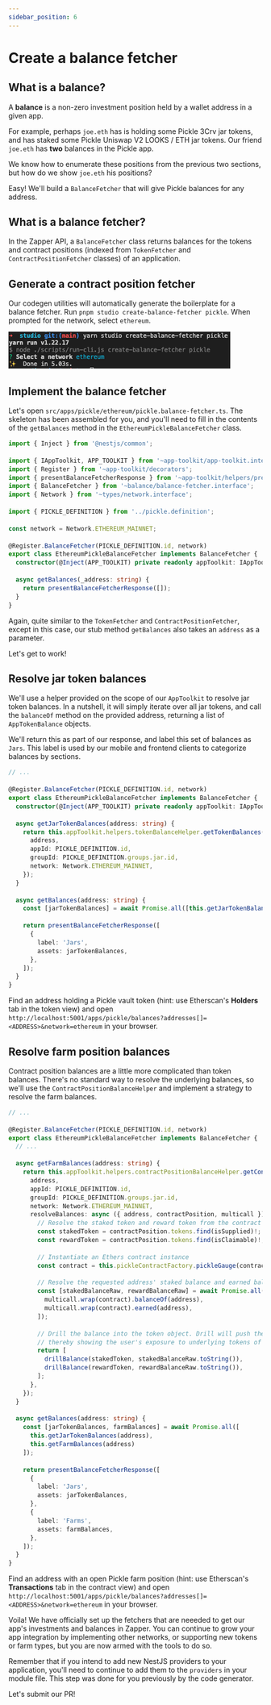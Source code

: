 ```yaml
---
sidebar_position: 6
---
```

# Create a balance fetcher

## What is a balance?

A **balance** is a non-zero investment position held by a wallet address in a given app.

For example, perhaps `joe.eth` has is holding some Pickle 3Crv jar tokens, and has staked some Pickle Uniswap V2 LOOKS / ETH jar tokens. Our friend `joe.eth` has **two** balances in the Pickle app.

We know how to enumerate these positions from the previous two sections, but how do we show `joe.eth` his positions?

Easy! We'll build a `BalanceFetcher` that will give Pickle balances for any address.

## What is a balance fetcher?

In the Zapper API, a `BalanceFetcher` class returns balances for the tokens and contract positions (indexed from `TokenFetcher` and `ContractPositionFetcher` classes) of an application.

## Generate a contract position fetcher

Our codegen utilities will automatically generate the boilerplate for a balance fetcher. Run `pnpm studio create-balance-fetcher pickle`. When prompted for the network, select `ethereum`.

![Create Contract Position Fetcher](../../static/img/tutorial/create-balance-fetcher.png)

## Implement the balance fetcher

Let's open `src/apps/pickle/ethereum/pickle.balance-fetcher.ts`. The skeleton has been assembled for you, and you'll need to fill in the contents of the `getBalances` method in the `EthereumPickleBalanceFetcher` class.

```ts
import { Inject } from '@nestjs/common';

import { IAppToolkit, APP_TOOLKIT } from '~app-toolkit/app-toolkit.interface';
import { Register } from '~app-toolkit/decorators';
import { presentBalanceFetcherResponse } from '~app-toolkit/helpers/presentation/balance-fetcher-response.present';
import { BalanceFetcher } from '~balance/balance-fetcher.interface';
import { Network } from '~types/network.interface';

import { PICKLE_DEFINITION } from '../pickle.definition';

const network = Network.ETHEREUM_MAINNET;

@Register.BalanceFetcher(PICKLE_DEFINITION.id, network)
export class EthereumPickleBalanceFetcher implements BalanceFetcher {
  constructor(@Inject(APP_TOOLKIT) private readonly appToolkit: IAppToolkit) {}

  async getBalances(_address: string) {
    return presentBalanceFetcherResponse([]);
  }
}
```

Again, quite similar to the `TokenFetcher` and `ContractPositionFetcher`, except in this case, our stub method `getBalances` also takes an `address` as a parameter.

Let's get to work!

## Resolve jar token balances

We'll use a helper provided on the scope of our `AppToolkit` to resolve jar token balances. In a nutshell, it will simply iterate over all jar tokens, and call the `balanceOf` method on the provided address, returning a list of `AppTokenBalance` objects.

We'll return this as part of our response, and label this set of balances as `Jars`. This label is used by our mobile and frontend clients to categorize balances by sections.

```ts
// ...

@Register.BalanceFetcher(PICKLE_DEFINITION.id, network)
export class EthereumPickleBalanceFetcher implements BalanceFetcher {
  constructor(@Inject(APP_TOOLKIT) private readonly appToolkit: IAppToolkit) {}

  async getJarTokenBalances(address: string) {
    return this.appToolkit.helpers.tokenBalanceHelper.getTokenBalances({
      address,
      appId: PICKLE_DEFINITION.id,
      groupId: PICKLE_DEFINITION.groups.jar.id,
      network: Network.ETHEREUM_MAINNET,
    });
  }

  async getBalances(address: string) {
    const [jarTokenBalances] = await Promise.all([this.getJarTokenBalances(address)]);

    return presentBalanceFetcherResponse([
      {
        label: 'Jars',
        assets: jarTokenBalances,
      },
    ]);
  }
}
```

Find an address holding a Pickle vault token (hint: use Etherscan's **Holders** tab in the token view) and open `http://localhost:5001/apps/pickle/balances?addresses[]=<ADDRESS>&network=ethereum` in your browser.

## Resolve farm position balances

Contract position balances are a little more complicated than token balances. There's no standard way to resolve the underlying balances, so we'll use the `ContractPositionBalanceHelper` and implement a strategy to resolve the farm balances.

```ts
// ...

@Register.BalanceFetcher(PICKLE_DEFINITION.id, network)
export class EthereumPickleBalanceFetcher implements BalanceFetcher {
  // ...

  async getFarmBalances(address: string) {
    return this.appToolkit.helpers.contractPositionBalanceHelper.getContractPositionBalances({
      address,
      appId: PICKLE_DEFINITION.id,
      groupId: PICKLE_DEFINITION.groups.jar.id,
      network: Network.ETHEREUM_MAINNET,
      resolveBalances: async ({ address, contractPosition, multicall }) => {
        // Resolve the staked token and reward token from the contract position object
        const stakedToken = contractPosition.tokens.find(isSupplied)!;
        const rewardToken = contractPosition.tokens.find(isClaimable)!;

        // Instantiate an Ethers contract instance
        const contract = this.pickleContractFactory.pickleGauge(contractPosition);

        // Resolve the requested address' staked balance and earned balance
        const [stakedBalanceRaw, rewardBalanceRaw] = await Promise.all([
          multicall.wrap(contract).balanceOf(address),
          multicall.wrap(contract).earned(address),
        ]);

        // Drill the balance into the token object. Drill will push the balance into the token tree,
        // thereby showing the user's exposure to underlying tokens of the jar token!
        return [
          drillBalance(stakedToken, stakedBalanceRaw.toString()),
          drillBalance(rewardToken, rewardBalanceRaw.toString()),
        ];
      },
    });
  }

  async getBalances(address: string) {
    const [jarTokenBalances, farmBalances] = await Promise.all([
      this.getJarTokenBalances(address),
      this.getFarmBalances(address)
    ]);

    return presentBalanceFetcherResponse([
      {
        label: 'Jars',
        assets: jarTokenBalances,
      },
      {
        label: 'Farms',
        assets: farmBalances,
      },
    ]);
  }
}
```

Find an address with an open Pickle farm position (hint: use Etherscan's **Transactions** tab in the contract view) and open `http://localhost:5001/apps/pickle/balances?addresses[]=<ADDRESS>&network=ethereum` in your browser.

Voila! We have officially set up the fetchers that are neeeded to get our app's investments and balances in Zapper. You can continue to grow your app integration by implementing other networks, or supporting new tokens or farm types, but you are now armed with the tools to do so.

Remember that if you intend to add new NestJS providers to your application, you'll need to continue to add them to the `providers` in your module file. This step was done for you previously by the code generator.

Let's submit our PR!